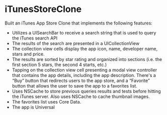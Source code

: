 iTunesStoreClone
================

Built an iTunes App Store Clone that implements the following features:
<ul>
<li> Utilizes a UISearchBar to receive a search string that is used to query the iTunes 
search API
<li> The results of the search are presented in a UICollectionView
<li> The collection view cells display the app icon, name, developer name, 
stars and price.
<li> The results are sorted by star rating and organized into sections (i.e. the 
first section 5 stars, the second 4 starts, etc.)
<li> Tapping on the collection view cell presenting a modal view controller that 
contains the app details, including the app description. There's a 
“Buy” button that redirects users to the app store, and a “Favorite” button that allows the user to save the app to a favorites list.
<li> Uses NSCache to store previous queries results and tests before hitting the 
iTunes server. Also uses NSCache to cache thumbnail images.
<li> The favorites list uses Core Data. 
<li> The app is Universal
</ul>
